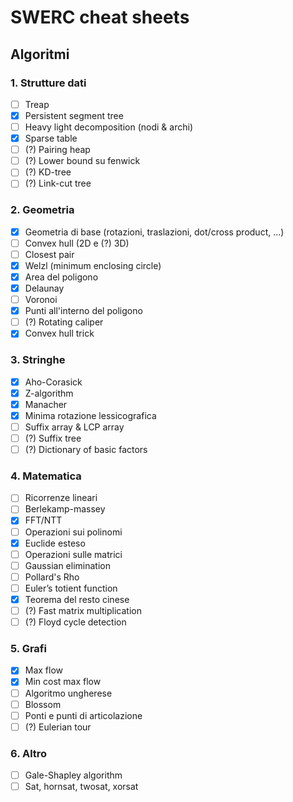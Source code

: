# SWERC cheat sheets

## Algoritmi

### 1. Strutture dati

- [ ] Treap
- [x] Persistent segment tree
- [ ] Heavy light decomposition (nodi & archi)
- [x] Sparse table
- [ ] (?) Pairing heap
- [ ] (?) Lower bound su fenwick
- [ ] (?) KD-tree
- [ ] (?) Link-cut tree

### 2. Geometria

- [x] Geometria di base (rotazioni, traslazioni, dot/cross product, ...)
- [ ] Convex hull (2D e (?) 3D)
- [ ] Closest pair
- [x] Welzl (minimum enclosing circle)
- [x] Area del poligono
- [x] Delaunay
- [ ] Voronoi
- [x] Punti all'interno del poligono
- [ ] (?) Rotating caliper
- [x] Convex hull trick

### 3. Stringhe

- [x] Aho-Corasick
- [x] Z-algorithm
- [x] Manacher
- [x] Minima rotazione lessicografica
- [ ] Suffix array & LCP array
- [ ] (?) Suffix tree
- [ ] (?) Dictionary of basic factors

### 4. Matematica

- [ ] Ricorrenze lineari
- [ ] Berlekamp-massey
- [x] FFT/NTT
- [ ] Operazioni sui polinomi
- [x] Euclide esteso
- [ ] Operazioni sulle matrici
- [ ] Gaussian elimination
- [ ] Pollard's Rho
- [ ] Euler’s totient function
- [x] Teorema del resto cinese
- [ ] (?) Fast matrix multiplication
- [ ] (?) Floyd cycle detection

### 5. Grafi

- [x] Max flow
- [x] Min cost max flow
- [ ] Algoritmo ungherese
- [ ] Blossom
- [ ] Ponti e punti di articolazione
- [ ] (?) Eulerian tour

### 6. Altro

- [ ] Gale-Shapley algorithm
- [ ] Sat, hornsat, twosat, xorsat
